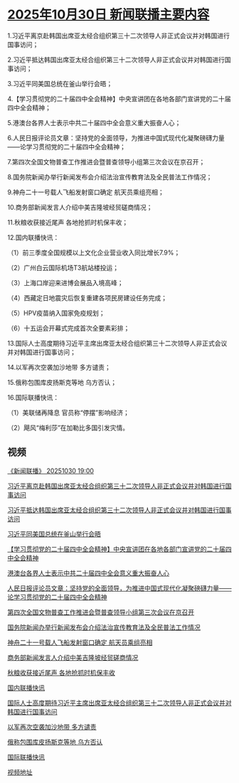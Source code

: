 # [2025年10月30日 新闻联播主要内容](https://tv.cctv.com/lm/xwlb/day/20251030.shtml)

1.习近平离京赴韩国出席亚太经合组织第三十二次领导人非正式会议并对韩国进行国事访问；

2.习近平抵达韩国出席亚太经合组织第三十二次领导人非正式会议并对韩国进行国事访问；

3.习近平同美国总统在釜山举行会晤；

4.【学习贯彻党的二十届四中全会精神】中央宣讲团在各地各部门宣讲党的二十届四中全会精神；

5.港澳台各界人士表示中共二十届四中全会意义重大振奋人心；

6.人民日报评论员文章：坚持党的全面领导，为推进中国式现代化凝聚磅礴力量——论学习贯彻党的二十届四中全会精神；

7.第四次全国文物普查工作推进会暨普查领导小组第三次会议在京召开；

8.国务院新闻办举行新闻发布会介绍法治宣传教育法及全民普法工作情况；

9.神舟二十一号载人飞船发射窗口确定 航天员乘组亮相；

10.商务部新闻发言人介绍中美吉隆坡经贸磋商情况；

11.秋粮收获接近尾声 各地抢抓时机保丰收；

12.国内联播快讯：

（1）前三季度全国规模以上文化企业营业收入同比增长7.9%；

（2）广州白云国际机场T3航站楼投运；

（3）上海口岸迎来进博会展品入境高峰；

（4）西藏定日地震灾后恢复重建各项民房建设任务完成；

（5）HPV疫苗纳入国家免疫规划；

（6）十五运会开幕式完成首次全要素彩排；

13.国际人士高度期待习近平主席出席亚太经合组织第三十二次领导人非正式会议并对韩国进行国事访问；

14.以军再次空袭加沙地带 多方谴责；

15.俄称包围库皮扬斯克等地 乌方否认；

16.国际联播快讯：

（1）美联储再降息 官员称“停摆”影响经济；

（2）飓风“梅利莎”在加勒比多国引发灾情。

## 视频

[《新闻联播》 20251030 19:00](https://tv.cctv.com/2025/10/30/VIDEWoXjOAQoeFTWZpH74hpM251030.shtml)

[习近平离京赴韩国出席亚太经合组织第三十二次领导人非正式会议并对韩国进行国事访问](https://tv.cctv.com/2025/10/30/VIDEeIMAZs4qG9TenCq3JbI6251030.shtml)

[习近平抵达韩国出席亚太经合组织第三十二次领导人非正式会议并对韩国进行国事访问](https://tv.cctv.com/2025/10/30/VIDE0jYqFyUQmmxPE0VnWyGj251030.shtml)

[习近平同美国总统在釜山举行会晤](https://tv.cctv.com/2025/10/30/VIDEryHStbYJGULJpSddj9SG251030.shtml)

[【学习贯彻党的二十届四中全会精神】中央宣讲团在各地各部门宣讲党的二十届四中全会精神](https://tv.cctv.com/2025/10/30/VIDEMDCyHTtHAyLaFUndww1W251030.shtml)

[港澳台各界人士表示中共二十届四中全会意义重大振奋人心](https://tv.cctv.com/2025/10/30/VIDEKfvl9nS8XBsSyeUgbRRw251030.shtml)

[人民日报评论员文章：坚持党的全面领导，为推进中国式现代化凝聚磅礴力量——论学习贯彻党的二十届四中全会精神](https://tv.cctv.com/2025/10/30/VIDEVClaxl6kjc5fRhmipVIT251030.shtml)

[第四次全国文物普查工作推进会暨普查领导小组第三次会议在京召开](https://tv.cctv.com/2025/10/30/VIDEBnR2KThl5igC5D2hx4kv251030.shtml)

[国务院新闻办举行新闻发布会介绍法治宣传教育法及全民普法工作情况](https://tv.cctv.com/2025/10/30/VIDEewU3b5V6PvlFHJbkFWEM251030.shtml)

[神舟二十一号载人飞船发射窗口确定 航天员乘组亮相](https://tv.cctv.com/2025/10/30/VIDEkFO7ROkwsJsOS58mrWrt251030.shtml)

[商务部新闻发言人介绍中美吉隆坡经贸磋商情况](https://tv.cctv.com/2025/10/30/VIDEKrACisYhehfh6kGujXsy251030.shtml)

[秋粮收获接近尾声 各地抢抓时机保丰收](https://tv.cctv.com/2025/10/30/VIDEEZVD5su1U4L2HhFAfHc3251030.shtml)

[国内联播快讯](https://tv.cctv.com/2025/10/30/VIDEFzDKyxUmsVo23r3vdQfe251030.shtml)

[国际人士高度期待习近平主席出席亚太经合组织第三十二次领导人非正式会议并对韩国进行国事访问](https://tv.cctv.com/2025/10/30/VIDE2YmYbGqOyZhetZL7VVhi251030.shtml)

[以军再次空袭加沙地带 多方谴责](https://tv.cctv.com/2025/10/30/VIDEGrmCGK2L6AZ2XZYjc7WD251030.shtml)

[俄称包围库皮扬斯克等地 乌方否认](https://tv.cctv.com/2025/10/30/VIDE0US7UcLCCcPsI9fFkFwt251030.shtml)

[国际联播快讯](https://tv.cctv.com/2025/10/30/VIDEQbeMP6SczOvEksQF0BpY251030.shtml)

[视频地址](https://tv.cctv.com/lm/xwlb/day/20251030.shtml) 

